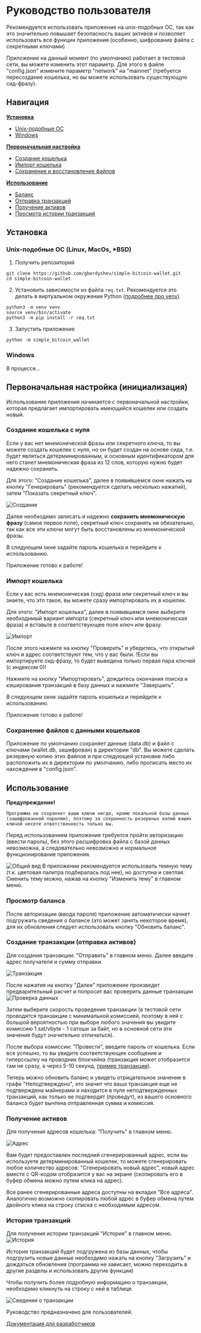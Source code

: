 # Руководство пользователя
Рекомендуется использовать приложение на unix-подобных ОС, так как это значительно повышает безопасность ваших активов и позволяет использовать все функции приложения (особенно, шифрование файла с секретными ключами)

Приложение на данный момент (по умолчанию) работает в тестовой сети, вы можете изменить этот параметр. Для этого в файле "config.json" измените параметр "network" на "mainnet" (требуется пересоздание кошелька, но вы можете использовать существующую сид-фразу).

## Навигация
**[Установка](#установка)**
- [Unix-подобные ОС](#unix-подобные-ос-linux-macos-bsd)
- [Windows](#windows)

**[Первоначальная настройка](#первоначальная-настройка-инициализация)**
- [Создание кошелька](#создание-кошелька-с-нуля)
- [Импорт кошелька](#импорт-кошелька)
- [Сохранение и восстановление файлов](#сохранение-файлов-с-данными-кошельков)

**[Использование](#использование)**
- [Баланс](#просмотр-баланса)
- [Отправка транзакций](#создание-транзакции-отправка-активов)
- [Получение активов](#получение-активов)
- [Просмотр истории транзакций](#история-транзакций)


## Установка

### Unix-подобные ОС (Linux, MacOs, *BSD)
1. Получить репозиторий
```
git clone https://github.com/gberdyshev/simple-bitcoin-wallet.git
cd simple-bitcoin-wallet
```

2. Установить зависимости из файла ``req.txt``. Рекомендуется это делать в виртуальном окружении Python ([подробнее про venv](https://docs.python.org/3/library/venv.html)).

```
python3 -m venv venv
source venv/bin/activate
python3 -m pip install -r req.txt
```
3. Запустить приложение
```
python -m simple_bitcoin_wallet
```
### Windows

В процессе...


## Первоначальная настройка (инициализация)
Использование приложения начинается с первоначальной настройки, которая предлагает импортировать имеющийся кошелек или создать новый.
### Создание кошелька с нуля
Если у вас нет мнемонической фразы или секретного ключа, то вы можете создать кошелек с нуля, но он будет создан на основе сида, т.е. будет являться детерминированным, и основным идентификатором для него станет мнемоническая фраза из 12 слов, которую нужно будет надежно сохранить. 

Для этого: "Создание кошелька", далее в появившемся окне нажать на кнопку "Генерировать" (рекомендуется сделать несколько нажатий), затем "Показать секретный ключ".

![Создание](./screenshots/user_guide/create1.png)

Далее необходимо записать и надежно **сохранить мнемоническую фразу** (самое первое поле), секретный ключ сохранять не обязательно, так как все эти ключи могут быть восстановлены из мнемонической фразы.

В следующем окне задайте пароль кошелька и перейдите к использованию.

Приложение готово к работе!

### Импорт кошелька
Если у вас есть мнемоническая (сид) фраза или секретный ключ и вы знаете, что это такое, вы можете сразу импортировать их в кошелек.

Для этого: "Импорт кошелька", далее в появившемся окне выберите необходимый вариант импорта (секретный ключ или мнемоническая фраза) и вставьте в соответствующее поле ключ или фразу.

![Импорт](./screenshots/user_guide/import1.png)

После этого нажмите на кнопку "Проверить" и убедитесь, что открытый ключ и адрес соответствуют тем, что у вас были. !Если вы импортируете сид-фразу, то будет выведена только первая пара ключей (с индексом 0)!

Нажмите на кнопку "Импортировать", дождитесь окончания поиска и кэширования транзакций в базу данных и нажмите "Завершить".

В следующем окне задайте пароль кошелька и перейдите к использованию.

Приложение готово к работе!

### Сохранение файлов с данными кошельков

Приложение по умолчанию сохраняет данные (data.db) и файл с ключами (wallet.db, зашифрован) в директории "db". Вы можете сделать резервную копию этих файлов и при следующей установке либо расположить их в директории по умолчанию, либо прописать место их нахождения в "config.json".

## Использование
**Предупреждение!**

```Программа не сохраняет ваши ключи нигде, кроме локальной базы данных (зашифрованной паролем), поэтому за сохранность резервных копий ваших ключей несете ответственность только вы.```

Перед использованием приложения требуется пройти авторизацию (ввести пароль), без этого расшифровка файла с базой данных невозможна, а следовательно невозможно и нормальное функционирование приложения.

![Общий вид](./screenshots/dark_theme.png)
В приложении рекомендуется использовать темную тему (т.к. цветовая палитра подбиралась под нее), но доступна и светлая. Сменить тему можно, нажав на кнопку "Изменить тему" в главном меню.

### Просмотр баланса
После авторизации (ввода пароля) приложение автоматически начнет подгружать сведения о балансе (это может занять некоторое время), для их обновления следует использовать кнопку "Обновить баланс".

### Создание транзакции (отправка активов)

Для создания транзакции: "Отправить" в главном меню. Далее введите адрес получателя и сумму отправки.

![Транзакция](./screenshots/user_guide/send_tr.png)

После нажатия на кнопку "Далее" приложение произведет предварительный расчет и попросит вас проверить данные транзакции
![Проверка данных](./screenshots/user_guide/send_tr_confirm.png)

Затем выберите скорость проведения транзакции (в тестовой сети проводятся транзакции с минимальной комиссией, поэтому в ней с большой вероятностью при выборе любого значения вы увидите комиссию 1 sat/vbyte - 1 сатоши за байт, но в основной сети эти значения будут значительно отличаться).

После выбора комиссии: "Провести", введите пароль от кошелька. Если все успешно, то вы увидите соответствующее сообщение и гиперссылку на проводник блокчейна (транзакция может отобразится там не сразу, а через 5-10 секунд, [пример транзакции](https://mempool.space/testnet/tx/18e1a98667697e74844634e9a81548108d2d7d4b2586c158815870bd9a527f9b)). 

Теперь можно обновить баланс и увидеть отрицательное значение в графе "Неподтверждено", это значит что ваша транзакция еще не подтверждена майнерами и находится в пуле неподтвержденных транзакций, как только ее подтвердят (проведут), из вашего основного баланса будет вычтена отправленная сумма и комиссия.

### Получение активов

Для получения адресов кошелька: "Получить" в главном меню. 

![Адрес](./screenshots/user_guide/addr.png)

Вам будет предоставлен последний сгенерированный адрес, если вы используете детерминированный кошелек, то можете сгенерировать любое количество адресов: "Сгенерировать новый адрес", новый адрес вместе с QR-кодом отобразится у вас на экране (скопировать его в буфер обмена можно путем клика на адрес). 

Все ранее сгенерированные адреса доступны на вкладке "Все адреса". Аналогично возможно скопировать любой адрес в буфер обмена путем двойного клика на строку списка с необходимым адресом.

### История транзакций

Для получения истории транзакций "История" в главном меню.
![История](./screenshots/user_guide/history.png)

История транзакций будет подгружена из базы данных, чтобы подгрузить новые данные необходимо нажать на кнопку "Загрузить" и дождаться обновления (программа не зависает, можно переходить в другие разделы и использовать другие функции)

Чтобы получить более подробную информацию о транзакции, необходимо кликнуть на строку с ней в таблице.

![Сведения о транзакции](./screenshots/user_guide/tr_info.png)

Руководство предназначено для пользователей. 

[Документация для разработчиков](./developer_guide.md)